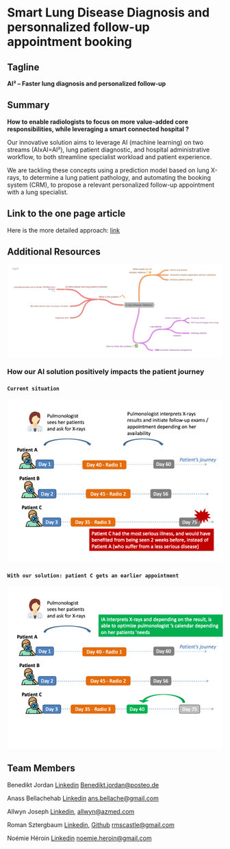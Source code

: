 # Smart Lung Disease Diagnosis and personnalized follow-up appointment booking

## Tagline

**AI² – Faster lung diagnosis and personalized follow-up**


## Summary

**How to enable radiologists to focus on more value-added core responsibilities, while leveraging a smart connected hospital ?**

Our innovative solution aims to leverage AI (machine learning) on two streams (AIxAI=AI²), lung patient diagnostic, and hospital administrative workflow, to both streamline specialist workload and patient experience.

We are tackling these concepts using a prediction model based on lung X-rays, to determine a lung patient pathology, and automating the booking system (CRM), to propose a relevant personalized follow-up appointment with a lung specialist. 


## Link to the one page article

Here is the more detailed approach:
[link](one_page_article.md)

## Additional Resources

![text](assets/lung_disease_detector_coogle.png)

### How our AI solution positively impacts the patient journey

#### `Current situation`
![alt text](assets/journey_slide_1.png "Title")

#### `With our solution: patient C gets an earlier appointment`
![alt text](assets/journey_slide_2.png "Title")


## Team Members

Benedikt Jordan [Linkedin](https://www.linkedin.com/in/benedikt-jordan-9b068b9a/) Benedikt.jordan@posteo.de

Anass Bellachehab [Linkedin](https://www.linkedin.com/in/anass-bellachehab-a89baa8a/) ans.bellache@gmail.com

Allwyn Joseph [Linkedin](https://www.linkedin.com/in/allwyn-joseph/), allwyn@azmed.com

Roman Sztergbaum [Linkedin](https://www.linkedin.com/in/roman-sztergbaum), [Github](https://github.com/Milerius) rmscastle@gmail.com

Noémie Héroin [Linkedin](www.linkedin.com/in/noemie-heroin) noemie.heroin@gmail.com
